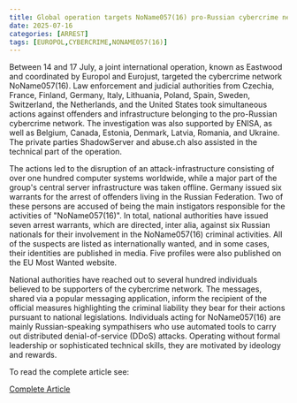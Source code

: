 ```yaml
---
title: Global operation targets NoName057(16) pro-Russian cybercrime network
date: 2025-07-16
categories: [ARREST]
tags: [EUROPOL,CYBERCRIME,NONAME057(16)]
---
```


Between 14 and 17 July, a joint international operation, known as Eastwood and coordinated by Europol and Eurojust, targeted the cybercrime network NoName057(16). Law enforcement and judicial authorities from Czechia, France, Finland, Germany, Italy, Lithuania, Poland, Spain, Sweden, Switzerland, the Netherlands, and the United States took simultaneous actions against offenders and infrastructure belonging to the pro-Russian cybercrime network. The investigation was also supported by ENISA, as well as Belgium, Canada, Estonia, Denmark, Latvia, Romania, and Ukraine. The private parties ShadowServer and abuse.ch also assisted in the technical part of the operation.

The actions led to the disruption of an attack-infrastructure consisting of over one hundred computer systems worldwide, while a major part of the group's central server infrastructure was taken offline. Germany issued six warrants for the arrest of offenders living in the Russian Federation. Two of these persons are accused of being the main instigators responsible for the activities of "NoName057(16)". In total, national authorities have issued seven arrest warrants, which are directed, inter alia, against six Russian nationals for their involvement in the NoName057(16) criminal activities. All of the suspects are listed as internationally wanted, and in some cases, their identities are published in media. Five profiles were also published on the EU Most Wanted website.

National authorities have reached out to several hundred individuals believed to be supporters of the cybercrime network. The messages, shared via a popular messaging application, inform the recipient of the official measures highlighting the criminal liability they bear for their actions pursuant to national legislations. Individuals acting for NoName057(16) are mainly Russian-speaking sympathisers who use automated tools to carry out distributed denial-of-service (DDoS) attacks. Operating without formal leadership or sophisticated technical skills, they are motivated by ideology and rewards.

To read the complete article see:

[Complete Article](https://www.europol.europa.eu/media-press/newsroom/news/global-operation-targets-noname05716-pro-russian-cybercrime-network)